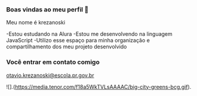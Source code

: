 ### Boas vindas ao meu perfil 💙

Meu nome é krezanoski

-Estou estudando na Alura
-Estou me desenvolvendo na linguagem JavaScript
-Utilizo esse espaço para minha organização e compartilhamento dos meu projeto desenvolvido

### Você entrar em contato comigo 

otavio.krezanoski@escola.pr.gov.br

![].(https://media.tenor.com/f18a5WkTVLsAAAAC/big-city-greens-bcg.gif).
